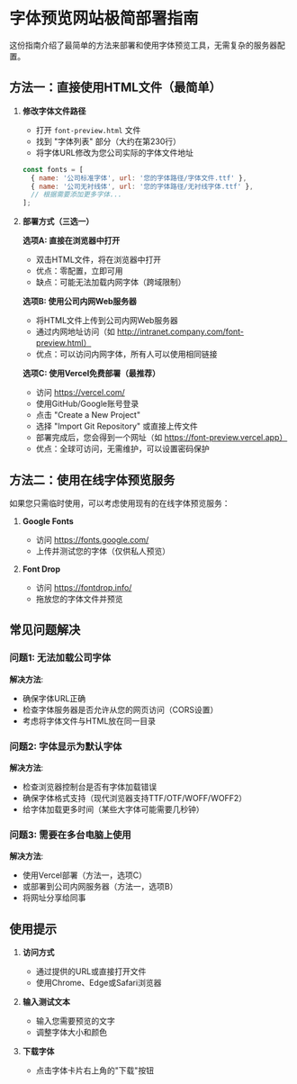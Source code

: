 # 字体预览网站极简部署指南

这份指南介绍了最简单的方法来部署和使用字体预览工具，无需复杂的服务器配置。

## 方法一：直接使用HTML文件（最简单）

1. **修改字体文件路径**
   - 打开 `font-preview.html` 文件
   - 找到 "字体列表" 部分（大约在第230行）
   - 将字体URL修改为您公司实际的字体文件地址
   ```javascript
   const fonts = [
     { name: '公司标准字体', url: '您的字体路径/字体文件.ttf' },
     { name: '公司无衬线体', url: '您的字体路径/无衬线字体.ttf' },
     // 根据需要添加更多字体...
   ];
   ```

2. **部署方式（三选一）**

   **选项A: 直接在浏览器中打开**
   - 双击HTML文件，将在浏览器中打开
   - 优点：零配置，立即可用
   - 缺点：可能无法加载内网字体（跨域限制）

   **选项B: 使用公司内网Web服务器**
   - 将HTML文件上传到公司内网Web服务器
   - 通过内网地址访问（如 http://intranet.company.com/font-preview.html）
   - 优点：可以访问内网字体，所有人可以使用相同链接

   **选项C: 使用Vercel免费部署（最推荐）**
   - 访问 https://vercel.com/
   - 使用GitHub/Google账号登录
   - 点击 "Create a New Project"
   - 选择 "Import Git Repository" 或直接上传文件
   - 部署完成后，您会得到一个网址（如 https://font-preview.vercel.app）
   - 优点：全球可访问，无需维护，可以设置密码保护

## 方法二：使用在线字体预览服务

如果您只需临时使用，可以考虑使用现有的在线字体预览服务：

1. **Google Fonts**
   - 访问 https://fonts.google.com/
   - 上传并测试您的字体（仅供私人预览）

2. **Font Drop**
   - 访问 https://fontdrop.info/
   - 拖放您的字体文件并预览

## 常见问题解决

### 问题1: 无法加载公司字体
**解决方法**:
- 确保字体URL正确
- 检查字体服务器是否允许从您的网页访问（CORS设置）
- 考虑将字体文件与HTML放在同一目录

### 问题2: 字体显示为默认字体
**解决方法**:
- 检查浏览器控制台是否有字体加载错误
- 确保字体格式支持（现代浏览器支持TTF/OTF/WOFF/WOFF2）
- 给字体加载更多时间（某些大字体可能需要几秒钟）

### 问题3: 需要在多台电脑上使用
**解决方法**:
- 使用Vercel部署（方法一，选项C）
- 或部署到公司内网服务器（方法一，选项B）
- 将网址分享给同事

## 使用提示

1. **访问方式**
   - 通过提供的URL或直接打开文件
   - 使用Chrome、Edge或Safari浏览器

2. **输入测试文本**
   - 输入您需要预览的文字
   - 调整字体大小和颜色

3. **下载字体**
   - 点击字体卡片右上角的"下载"按钮 